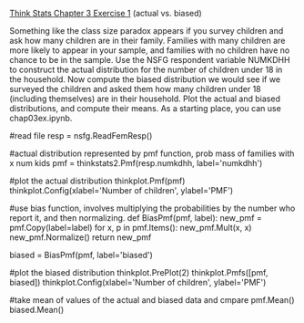 [Think Stats Chapter 3 Exercise 1](http://greenteapress.com/thinkstats2/html/thinkstats2004.html#toc31) (actual vs. biased)

Something like the class size paradox appears if you survey
children and ask how many children are in their family. Families with many
children are more likely to appear in your sample, and families with no children have no chance to be in the sample.
Use the NSFG respondent variable NUMKDHH to construct the actual distribution for the number of children under 18 in the household.
Now compute the biased distribution we would see if we surveyed the children
and asked them how many children under 18 (including themselves) are in
their household.
Plot the actual and biased distributions, and compute their means. As a
starting place, you can use chap03ex.ipynb.


#read file
resp = nsfg.ReadFemResp()

#actual distribution represented by pmf function, prob mass of families with x num kids
pmf = thinkstats2.Pmf(resp.numkdhh, label='numkdhh')

#plot the actual distribution
thinkplot.Pmf(pmf)
thinkplot.Config(xlabel='Number of children', ylabel='PMF')

#use bias function, involves multiplying the probabilities by the number who report it, and then normalizing. 
def BiasPmf(pmf, label):
    new_pmf = pmf.Copy(label=label)
    for x, p in pmf.Items():
        new_pmf.Mult(x, x)
        new_pmf.Normalize()
    return new_pmf

biased = BiasPmf(pmf, label='biased')

#plot the biased distribution
thinkplot.PrePlot(2)
thinkplot.Pmfs([pmf, biased])
thinkplot.Config(xlabel='Number of children', ylabel='PMF')

#take mean of values of the actual and biased data and cmpare
pmf.Mean()
biased.Mean()
